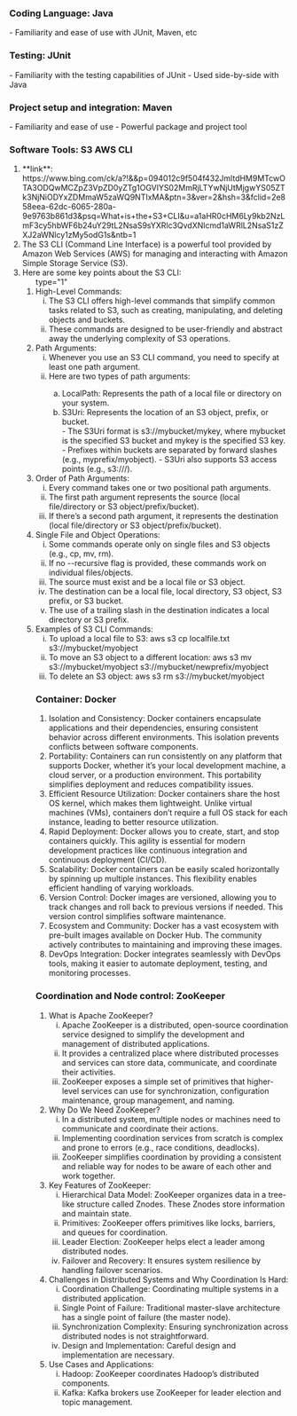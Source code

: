 <!DOCTYPE html>
<html>
<head>
    <title>Tools & Technologies</title>
</head>

<body>
<h3>Coding Language: Java</h3>
- Familiarity and ease of use with JUnit, Maven, etc

<h3>Testing: JUnit</h3>
- Familiarity with the testing capabilities of JUnit
- Used side-by-side with Java
  
<h3>Project setup and integration: Maven</h3>
- Familiarity and ease of use
- Powerful package and project tool
  
<h3>Software Tools: S3 AWS CLI</h3>
<ol type="-">
<li> **link**: https://www.bing.com/ck/a?!&&p=094012c9f504f432JmltdHM9MTcwOTA3ODQwMCZpZ3VpZD0yZTg1OGVlYS02MmRjLTYwNjUtMjgwYS05ZTk3NjNiODYxZDMmaW5zaWQ9NTIxMA&ptn=3&ver=2&hsh=3&fclid=2e858eea-62dc-6065-280a-9e9763b861d3&psq=What+is+the+S3+CLI&u=a1aHR0cHM6Ly9kb2NzLmF3cy5hbWF6b24uY29tL2NsaS9sYXRlc3QvdXNlcmd1aWRlL2NsaS1zZXJ2aWNlcy1zMy5odG1s&ntb=1
<li> The S3 CLI (Command Line Interface) is a powerful tool provided by Amazon Web Services (AWS) for managing and interacting with Amazon Simple Storage Service (S3).
<li> Here are some key points about the S3 CLI:
    <ol> type="1"
        <li> High-Level Commands:
            <ol type="i">
                <li> The S3 CLI offers high-level commands that simplify common tasks related to S3, such as creating, manipulating, and deleting objects and buckets.</li>
                <li> These commands are designed to be user-friendly and abstract away the underlying complexity of S3 operations.</li>
            </ol>
        </li>
        <li> Path Arguments:
            <ol type="i">
                <li> Whenever you use an S3 CLI command, you need to specify at least one path argument.</li>
                <li> Here are two types of path arguments:</li>
                    <ol type="a">
                      <li> LocalPath: Represents the path of a local file or directory on your system.</li>
                      <li> S3Uri: Represents the location of an S3 object, prefix, or bucket.</li>
                        - The S3Uri format is s3://mybucket/mykey, where mybucket is the specified S3 bucket and mykey is the specified S3 key.
                        - Prefixes within buckets are separated by forward slashes (e.g., myprefix/myobject).
                        - S3Uri also supports S3 access points (e.g., s3://<access-point-arn>/<key>).
                   </ol> 
            </ol>
        </li>
        <li> Order of Path Arguments:
            <ol type="i">
                <li> Every command takes one or two positional path arguments.</li>
                <li> The first path argument represents the source (local file/directory or S3 object/prefix/bucket).</li>
                <li> If there’s a second path argument, it represents the destination (local file/directory or S3 object/prefix/bucket).</li>
            </ol>
        </li>
        <li> Single File and Object Operations:
            <ol type="i">
                <li> Some commands operate only on single files and S3 objects (e.g., cp, mv, rm).</li>
                <li> If no --recursive flag is provided, these commands work on individual files/objects.</li>
                <li> The source must exist and be a local file or S3 object.</li>
                <li> The destination can be a local file, local directory, S3 object, S3 prefix, or S3 bucket.</li>
                <li> The use of a trailing slash in the destination indicates a local directory or S3 prefix.</li>
            </ol>
        </li>
        <li> Examples of S3 CLI Commands:
            <ol type="i">
                <li> To upload a local file to S3: aws s3 cp localfile.txt s3://mybucket/myobject</li>
                <li> To move an S3 object to a different location: aws s3 mv s3://mybucket/myobject s3://mybucket/newprefix/myobject</li>
                <li> To delete an S3 object: aws s3 rm s3://mybucket/myobject</li>
            <ol type="i">
        </li>
    </ol>
</ol>
            
<h3>Container: Docker</h3>
<ol type="1">
  <li> Isolation and Consistency: Docker containers encapsulate applications and their dependencies, ensuring consistent behavior across different environments. This isolation prevents conflicts between software components.</li>
  <li> Portability: Containers can run consistently on any platform that supports Docker, whether it’s your local development machine, a cloud server, or a production environment. This portability simplifies deployment and reduces compatibility issues.</li>
  <li> Efficient Resource Utilization: Docker containers share the host OS kernel, which makes them lightweight. Unlike virtual machines (VMs), containers don’t require a full OS stack for each instance, leading to better resource utilization.</li>
  <li> Rapid Deployment: Docker allows you to create, start, and stop containers quickly. This agility is essential for modern development practices like continuous integration and continuous deployment (CI/CD).</li>
  <li> Scalability: Docker containers can be easily scaled horizontally by spinning up multiple instances. This flexibility enables efficient handling of varying workloads.</li>
  <li> Version Control: Docker images are versioned, allowing you to track changes and roll back to previous versions if needed. This version control simplifies software maintenance.</li>
  <li> Ecosystem and Community: Docker has a vast ecosystem with pre-built images available on Docker Hub. The community actively contributes to maintaining and improving these images.</li>
  <li> DevOps Integration: Docker integrates seamlessly with DevOps tools, making it easier to automate deployment, testing, and monitoring processes.</li>
</ol>
<h3>Coordination and Node control: ZooKeeper</h3>

<ol type="1">
  <li>What is Apache ZooKeeper?
    <ol type="i">
      <li>Apache ZooKeeper is a distributed, open-source coordination service designed to simplify the development and management of distributed applications.</li>
      <li>It provides a centralized place where distributed processes and services can store data, communicate, and coordinate their activities.</li>
      <li>ZooKeeper exposes a simple set of primitives that higher-level services can use for synchronization, configuration maintenance, group management, and naming.</li>
    </ol>
  </li>
  <li>Why Do We Need ZooKeeper?
    <ol type="i">
      <li>In a distributed system, multiple nodes or machines need to communicate and coordinate their actions.</li>
      <li>Implementing coordination services from scratch is complex and prone to errors (e.g., race conditions, deadlocks).</li>
      <li>ZooKeeper simplifies coordination by providing a consistent and reliable way for nodes to be aware of each other and work together.</li>
    </ol>
  </li>
  <li>Key Features of ZooKeeper:
    <ol type="i">
      <li>Hierarchical Data Model: ZooKeeper organizes data in a tree-like structure called Znodes. These Znodes store information and maintain state.</li>
      <li>Primitives: ZooKeeper offers primitives like locks, barriers, and queues for coordination.</li>
      <li>Leader Election: ZooKeeper helps elect a leader among distributed nodes.</li>
      <li>Failover and Recovery: It ensures system resilience by handling failover scenarios.</li>
    </ol>
  </li>
  <li>Challenges in Distributed Systems and Why Coordination Is Hard:
    <ol type="i">
      <li>Coordination Challenge: Coordinating multiple systems in a distributed application.</li>
      <li>Single Point of Failure: Traditional master-slave architecture has a single point of failure (the master node).</li>
      <li>Synchronization Complexity: Ensuring synchronization across distributed nodes is not straightforward.</li>
      <li>Design and Implementation: Careful design and implementation are necessary.</li>
    </ol>
  </li>
  <li>Use Cases and Applications:
    <ol type="i">
    <li>Hadoop: ZooKeeper coordinates Hadoop’s distributed components.</li>
    <li>Kafka: Kafka brokers use ZooKeeper for leader election and topic management.</li>
    </ol>
  </li>
</ol>
</body>
</html>
